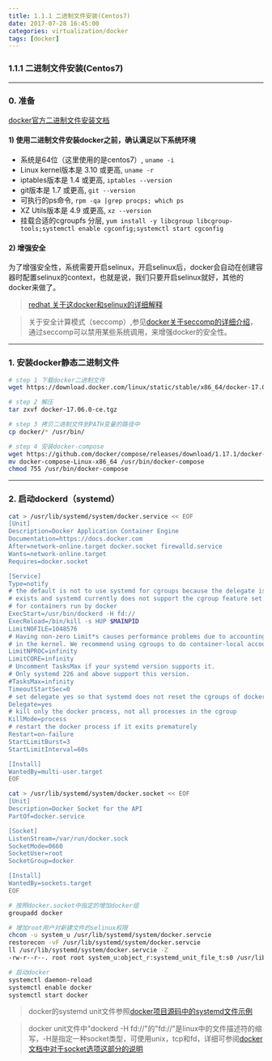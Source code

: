 ```yaml
---
title: 1.1.1 二进制文件安装(Centos7)
date: 2017-07-28 16:45:00
categories: virtualization/docker
tags: [docker]
---
```

### 1.1.1 二进制文件安装(Centos7)

---

### 0. 准备
[docker官方二进制文件安装文档](https://docs.docker.com/engine/installation/linux/docker-ce/binaries/)
#### 1) 使用二进制文件安装docker之前，确认满足以下系统环境
- 系统是64位（这里使用的是centos7）, `uname -i`
- Linux kernel版本是 3.10 或更高, `uname -r`
- iptables版本是 1.4 或更高, `iptables --version`
- git版本是 1.7 或更高, `git --version`
- 可执行的ps命令, `rpm -qa |grep procps; which ps`
- XZ Utils版本是 4.9 或更高, `xz --version`
- 挂载合适的cgroupfs 分层, `yum install -y libcgroup libcgroup-tools;systemctl enable cgconfig;systemctl start cgconfig`

#### 2) 增强安全
为了增强安全性，系统需要开启selinux，开启selinux后，docker会自动在创建容器时配置selinux的context，也就是说，我们只要开启selinux就好，其他的docker来做了。  
> [redhat 关于这docker和selinux的详细解释](https://access.redhat.com/documentation/en-us/red_hat_enterprise_linux_atomic_host/7/html/overview_of_containers_in_red_hat_systems/introduction_to_linux_containers#secure_containers_with_selinux)

> 关于安全计算模式（seccomp）,参见[docker关于seccomp的详细介绍](https://docs.docker.com/engine/security/seccomp/)，通过seccomp可以禁用某些系统调用，来增强docker的安全性。

---

### 1. 安装docker静态二进制文件
``` bash
# step 1 下载docker二进制文件
wget https://download.docker.com/linux/static/stable/x86_64/docker-17.06.0-ce.tgz

# step 2 解压
tar zxvf docker-17.06.0-ce.tgz

# step 3 拷贝二进制文件到PATH变量的路径中
cp docker/* /usr/bin/

# step 4 安装docker-compose
wget https://github.com/docker/compose/releases/download/1.17.1/docker-compose-Linux-x86_64
mv docker-compose-Linux-x86_64 /usr/bin/docker-compose
chmod 755 /usr/bin/docker-compose
```

---

### 2. 启动dockerd（systemd）
``` bash
cat > /usr/lib/systemd/system/docker.service << EOF
[Unit]
Description=Docker Application Container Engine
Documentation=https://docs.docker.com
After=network-online.target docker.socket firewalld.service
Wants=network-online.target
Requires=docker.socket

[Service]
Type=notify
# the default is not to use systemd for cgroups because the delegate issues still
# exists and systemd currently does not support the cgroup feature set required
# for containers run by docker
ExecStart=/usr/bin/dockerd -H fd://
ExecReload=/bin/kill -s HUP $MAINPID
LimitNOFILE=1048576
# Having non-zero Limit*s causes performance problems due to accounting overhead
# in the kernel. We recommend using cgroups to do container-local accounting.
LimitNPROC=infinity
LimitCORE=infinity
# Uncomment TasksMax if your systemd version supports it.
# Only systemd 226 and above support this version.
#TasksMax=infinity
TimeoutStartSec=0
# set delegate yes so that systemd does not reset the cgroups of docker containers
Delegate=yes
# kill only the docker process, not all processes in the cgroup
KillMode=process
# restart the docker process if it exits prematurely
Restart=on-failure
StartLimitBurst=3
StartLimitInterval=60s

[Install]
WantedBy=multi-user.target
EOF

cat > /usr/lib/systemd/system/docker.socket << EOF
[Unit]
Description=Docker Socket for the API
PartOf=docker.service

[Socket]
ListenStream=/var/run/docker.sock
SocketMode=0660
SocketUser=root
SocketGroup=docker

[Install]
WantedBy=sockets.target
EOF

# 按照docker.socket中指定的增加docker组
groupadd docker

# 增加root用户对新建文件的selinux权限
chcon -u system_u /usr/lib/systemd/system/docker.servcie
restorecon -vF /usr/lib/systemd/system/docker.servcie
ll /usr/lib/systemd/system/docker.servcie -Z
-rw-r--r--. root root system_u:object_r:systemd_unit_file_t:s0 /usr/lib/systemd/system/docker.servcie

# 启动docker
systemctl daemon-reload
systemctl enable docker
systemctl start docker
```
> docker的systemd unit文件参照[docker项目源码中的systemd文件示例](https://github.com/moby/moby/tree/master/contrib/init/systemd)

> docker unit文件中"dockerd -H fd://"的"fd://"是linux中的文件描述符的缩写，-H是指定一种socket类型，可使用unix，tcp和fd，详细可参阅[docker文档中对于socket选项这部分的说明](https://docs.docker.com/engine/reference/commandline/dockerd//#daemon-socket-option)
